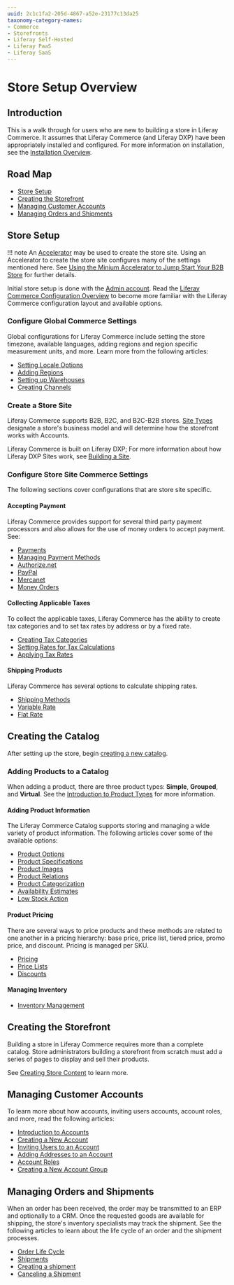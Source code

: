 ```yaml
---
uuid: 2c1c1fa2-205d-4867-a52e-23177c13da25
taxonomy-category-names:
- Commerce
- Storefronts
- Liferay Self-Hosted
- Liferay PaaS
- Liferay SaaS
---
```

# Store Setup Overview

## Introduction

This is a walk through for users who are new to building a store in Liferay Commerce. It assumes that Liferay Commerce (and Liferay DXP) have been appropriately installed and configured. For more information on installation, see the [Installation Overview](../installation-and-upgrades.md).

## Road Map

- [Store Setup](#store-setup)
- [Creating the Storefront](#creating-the-storefront)
- [Managing Customer Accounts](#managing-customer-accounts)
- [Managing Orders and Shipments](#managing-orders-and-shipments)

## Store Setup

!!! note
    An [Accelerator](../starting-a-store/accelerators.md) may be used to create the store site. Using an Accelerator to create the store site configures many of the settings mentioned here. See [Using the Minium Accelerator to Jump Start Your B2B Store](../starting-a-store/using-the-minium-accelerator-to-jump-start-your-b2b-store.md) for further details.

Initial store setup is done with the [Admin account](./introduction-to-the-admin-account.md). Read the [Liferay Commerce Configuration Overview](../store-management/liferay-commerce-configuration-overview.md) to become more familiar with the Liferay Commerce configuration layout and available options.

### Configure Global Commerce Settings

Global configurations for Liferay Commerce include setting the store timezone, available languages, adding regions and region specific measurement units, and more. Learn more from the following articles:

- [Setting Locale Options](../store-management/locale-options.md)
- [Adding Regions](../store-management/configuring-countries-and-regions.md#adding-regions)
- [Setting up Warehouses](../inventory-management/warehouse-reference-guide.md)
- [Creating Channels](../store-management/channels.md)

### Create a Store Site

Liferay Commerce supports B2B, B2C, and B2C-B2B stores. [Site Types](../starting-a-store/sites-and-site-types.md) designate a store's business model and will determine how the storefront works with Accounts.

Liferay Commerce is built on Liferay DXP; For more information about how Liferay DXP Sites work, see [Building a Site](https://learn.liferay.com/w/dxp/site-building/sites/adding-a-site).

### Configure Store Site Commerce Settings

The following sections cover configurations that are store site specific.

#### Accepting Payment

Liferay Commerce provides support for several third party payment processors and also allows for the use of money orders to accept payment. See:

- [Payments](../store-management/configuring-payment-methods.md)
- [Managing Payment Methods](../store-management/configuring-payment-methods/managing-payment-methods.md)
- [Authorize.net](../store-management/configuring-payment-methods/authorize-net.md)
- [PayPal](../store-management/configuring-payment-methods/mercanet.md)
- [Mercanet](../store-management/configuring-payment-methods/mercanet.md)
- [Money Orders](../store-management/configuring-payment-methods/mercanet.md)

#### Collecting Applicable Taxes

To collect the applicable taxes, Liferay Commerce has the ability to create tax categories and to set tax rates by address or by a fixed rate.

- [Creating Tax Categories](../pricing/configuring-taxes/creating-tax-categories.md)
- [Setting Rates for Tax Calculations](../pricing/configuring-taxes/setting-rates-for-tax-calculations.md)
- [Applying Tax Rates](../pricing/configuring-taxes/applying-tax-rates.md)

#### Shipping Products

Liferay Commerce has several options to calculate shipping rates.

- [Shipping Methods](../store-management/configuring-shipping-methods.md)
- [Variable Rate](../store-management/configuring-shipping-methods/using-the-variable-rate-shipping-method.md)
- [Flat Rate](../store-management/configuring-shipping-methods/using-the-flat-rate-shipping-method.md)

## Creating the Catalog

After setting up the store, begin [creating a new catalog](../product-management/catalogs/creating-a-new-catalog.md).

### Adding Products to a Catalog

When adding a product, there are three product types: **Simple**, **Grouped**, and **Virtual**. See the [Introduction to Product Types](../product-management/creating-and-managing-products/product-types.md) for more information.

#### Adding Product Information

The Liferay Commerce Catalog supports storing and managing a wide variety of product information. The following articles cover some of the available options:

- [Product Options](../product-management/creating-and-managing-products/products/using-product-options.md)
- [Product Specifications](../product-management/creating-and-managing-products/products/specifications.md)
- [Product Images](../product-management/creating-and-managing-products/products/product-images.md)
- [Product Relations](../product-management/creating-and-managing-products/products/related-products-up-sells-and-cross-sells.md)
- [Product Categorization](../product-management/creating-and-managing-products/products/organizing-your-catalog-with-product-categories.md)
- [Availability Estimates](../inventory-management/availability-estimates.md)
- [Low Stock Action](../inventory-management/low-stock-action.md)

#### Product Pricing

There are several ways to price products and these methods are related to one another in a pricing hierarchy: base price, price list, tiered price, promo price, and discount. Pricing is managed per SKU.

- [Pricing](../pricing/introduction-to-pricing.md)
- [Price Lists](../pricing/creating-a-price-list.md)
- [Discounts](../pricing/promoting-products/introduction-to-discounts.md)

#### Managing Inventory

- [Inventory Management](../inventory-management.md)

## Creating the Storefront

Building a store in Liferay Commerce requires more than a complete catalog. Store administrators building a storefront from scratch must add a series of pages to display and sell their products.

See [Creating Store Content](../creating-store-content/creating-store-content.md) to learn more.

## Managing Customer Accounts

To learn more about how accounts, inviting users accounts, account roles, and more, read the following articles:

- [Introduction to Accounts](../users-and-accounts/account-management.md)
- [Creating a New Account](../users-and-accounts/account-management/creating-a-new-account.md)
- [Inviting Users to an Account](../users-and-accounts/account-management/inviting-users-to-an-account.md)
- [Adding Addresses to an Account](../users-and-accounts/account-management/adding-addresses-to-an-account.md)
- [Account Roles](../users-and-accounts/account-management/account-roles.md)
- [Creating a New Account Group](../users-and-accounts/account-management/creating-a-new-account-group.md)

## Managing Orders and Shipments

When an order has been received, the order may be transmitted to an ERP and optionally to a CRM. Once the requested goods are available for shipping, the store's inventory specialists may track the shipment. See the following articles to learn about the life cycle of an order and the shipment processes.

- [Order Life Cycle](../order-management/orders/order-life-cycle.md)
- [Shipments](../order-management/shipments.md)
- [Creating a shipment](../order-management/shipments/creating-a-shipment.md)
- [Canceling a Shipment](../order-management/shipments/cancelling-a-shipment.md)
